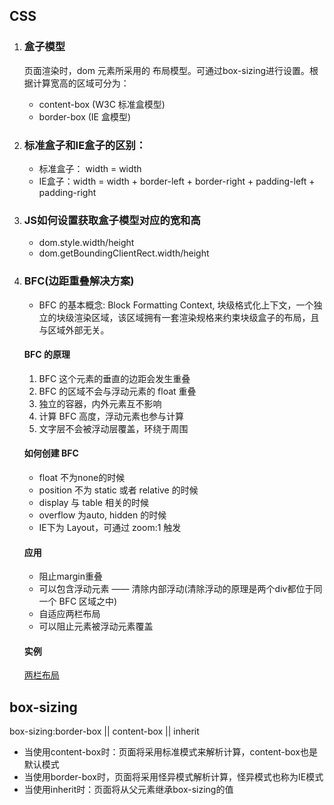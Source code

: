 ## CSS
1. ### 盒子模型
    页面渲染时，dom 元素所采用的 布局模型。可通过box-sizing进行设置。根据计算宽高的区域可分为：
    * content-box (W3C 标准盒模型)
    * border-box (IE 盒模型)

2. ### 标准盒子和IE盒子的区别：
    * 标准盒子： width = width 
    * IE盒子：width = width + border-left + border-right + padding-left + padding-right

3. ### JS如何设置获取盒子模型对应的宽和高
    * dom.style.width/height
    * dom.getBoundingClientRect.width/height

4. ### BFC(边距重叠解决方案)
    * BFC 的基本概念: Block Formatting Context, 块级格式化上下文，一个独立的块级渲染区域，该区域拥有一套渲染规格来约束块级盒子的布局，且与区域外部无关。
    #### BFC 的原理
    1. BFC 这个元素的垂直的边距会发生重叠
    2. BFC 的区域不会与浮动元素的 float 重叠
    3. 独立的容器，内外元素互不影响
    4. 计算 BFC 高度，浮动元素也参与计算
    5. 文字层不会被浮动层覆盖，环绕于周围
    #### 如何创建 BFC
    * float 不为none的时候
    * position 不为 static 或者 relative 的时候
    * display 与 table 相关的时候
    * overflow 为auto, hidden 的时候
    * IE下为 Layout，可通过 zoom:1 触发
    
    #### 应用
    * 阻止margin重叠
    * 可以包含浮动元素 —— 清除内部浮动(清除浮动的原理是两个div都位于同一个 BFC 区域之中)
    * 自适应两栏布局
    * 可以阻止元素被浮动元素覆盖
      
    #### 实例
    [两栏布局](./两栏布局.html)

## box-sizing
box-sizing:border-box || content-box || inherit
- 当使用content-box时：页面将采用标准模式来解析计算，content-box也是默认模式
- 当使用border-box时，页面将采用怪异模式解析计算，怪异模式也称为IE模式
- 当使用inherit时：页面将从父元素继承box-sizing的值